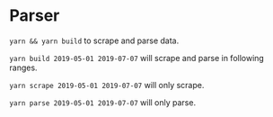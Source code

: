 # Parser

`yarn && yarn build` to scrape and parse data.

`yarn build 2019-05-01 2019-07-07` will scrape and parse in following ranges.

`yarn scrape 2019-05-01 2019-07-07` will only scrape.

`yarn parse 2019-05-01 2019-07-07` will only parse.

